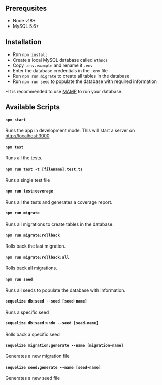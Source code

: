 ## Prerequsites
- Node v18+
- MySQL 5.6+

## Installation

- Run `npm install`
- Create a local MySQL database called `ethnos`
- Copy `.env.example` and rename it `.env`
- Enter the database credentials in the `.env` file
- Run `npm run migrate` to create all tables in the database
- Run `npm run seed` to populate the database with required information

*It is recommended to use [MAMP](https://www.mamp.info/) to run your database.

## Available Scripts

#### `npm start`

Runs the app in development mode. This will start a server on [http://localhost:3000](http://localhost:3000).

#### `npm test`

Runs all the tests.

#### `npm run test -t [filename].test.ts`

Runs a single test file

#### `npm run test:coverage`

Runs all the tests and generates a coverage report.

#### `npm run migrate`

Runs all migrations to create tables in the database.

#### `npm run migrate:rollback`

Rolls back the last migration.

#### `npm run migrate:rollback:all`

Rolls back all migrations.

#### `npm run seed`

Runs all seeds to populate the database with information.

#### `sequelize db:seed --seed [seed-name]` 

Runs a specific seed

#### `sequelize db:seed:undo --seed [seed-name]` 

Rolls back a specific seed

#### `sequelize migration:generate --name [migration-name]`

Generates a new migration file

#### `sequelize seed:generate --name [seed-name]`

Generates a new seed file
